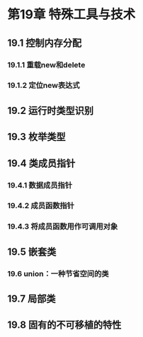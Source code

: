 # 第19章 特殊工具与技术



## 19.1 控制内存分配

### 19.1.1 重载new和delete

### 19.1.2 定位new表达式

## 19.2 运行时类型识别

## 19.3 枚举类型

## 19.4 类成员指针

### 19.4.1 数据成员指针

### 19.4.2 成员函数指针

### 19.4.3 将成员函数用作可调用对象

## 19.5 嵌套类

### 19.6 union：一种节省空间的类

## 19.7 局部类

## 19.8 固有的不可移植的特性
